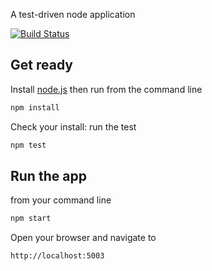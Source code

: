 A test-driven node application

[![Build Status](https://travis-ci.org/ericminio/askforhelp.svg?branch=master)](https://travis-ci.org/ericminio/askforhelp)

## Get ready

Install [node.js](http://nodejs.org/) then run from the command line

```sh
npm install
```

Check your install: run the test

```sh
npm test
```

## Run the app

from your command line

```sh
npm start
```

Open your browser and navigate to

```sh
http://localhost:5003
```
